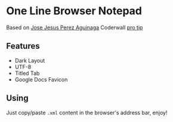 # One Line Browser Notepad

Based on [Jose Jesus Perez Aguinaga](https://coderwall.com/jjperezaguinaga)  Coderwall [pro tip](https://coderwall.com/p/lhsrcq)

## Features

* Dark Layout
* UTF-8
* Titled Tab
* Google Docs Favicon

## Using

Just copy/paste `.xml` content in the browser's address bar, enjoy!
